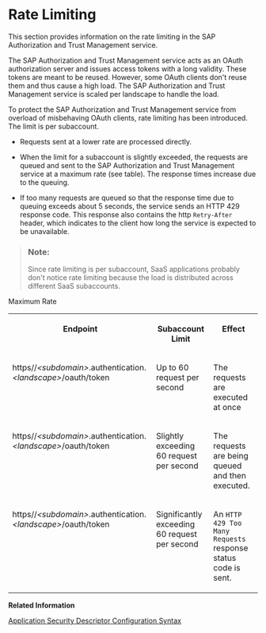 <!-- loiod203e2d41df1455d8fdc2334844a60d4 -->

# Rate Limiting

This section provides information on the rate limiting in the SAP Authorization and Trust Management service.

The SAP Authorization and Trust Management service acts as an OAuth authorization server and issues access tokens with a long validity. These tokens are meant to be reused. However, some OAuth clients don't reuse them and thus cause a high load. The SAP Authorization and Trust Management service is scaled per landscape to handle the load.

To protect the SAP Authorization and Trust Management service from overload of misbehaving OAuth clients, rate limiting has been introduced. The limit is per subaccount.

-   Requests sent at a lower rate are processed directly.

-   When the limit for a subaccount is slightly exceeded, the requests are queued and sent to the SAP Authorization and Trust Management service at a maximum rate \(see table\). The response times increase due to the queuing.

-   If too many requests are queued so that the response time due to queuing exceeds about 5 seconds, the service sends an HTTP 429 response code. This response also contains the http `Retry-After` header, which indicates to the client how long the service is expected to be unavailable.


> ### Note:  
> Since rate limiting is per subaccount, SaaS applications probably don't notice rate limiting because the load is distributed across different SaaS subaccounts.

<a name="loiod203e2d41df1455d8fdc2334844a60d4__table_ykc_csf_bqb"/>Maximum Rate


<table>
<tr>
<th valign="top">

Endpoint



</th>
<th valign="top">

Subaccount Limit



</th>
<th valign="top">

Effect



</th>
</tr>
<tr>
<td valign="top">

https//*<subdomain\>*.authentication.*<landscape\>*/oauth/token



</td>
<td valign="top">

Up to 60 request per second



</td>
<td valign="top">

The requests are executed at once



</td>
</tr>
<tr>
<td valign="top">

https//*<subdomain\>*.authentication.*<landscape\>*/oauth/token



</td>
<td valign="top">

Slightly exceeding 60 request per second



</td>
<td valign="top">

The requests are being queued and then executed.



</td>
</tr>
<tr>
<td valign="top">

https//*<subdomain\>*.authentication.*<landscape\>*/oauth/token



</td>
<td valign="top">

Significantly exceeding 60 request per second



</td>
<td valign="top">

An `HTTP 429 Too Many Requests` response status code is sent.



</td>
</tr>
</table>

**Related Information**  


[Application Security Descriptor Configuration Syntax](../30-development/Application_Security_Descriptor_Configuration_Syntax_517895a.md "The syntax required to set the properties and values defined in the xs-security.json application security descriptor file.")

